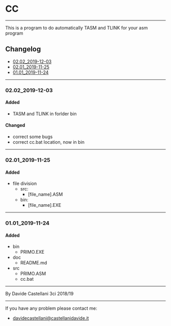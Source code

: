 # CC
---
This is a program to do automatically TASM and TLINK for your asm program

## Changelog
- [02.02_2019-12-03](#0202_2019-12-03)
- [02.01_2019-11-25](#0201_2019-11-25)
- [01.01_2019-11-24](#0101_2019-11-24)

---
### 02.02_2019-12-03
#### Added
- TASM and TLINK in forlder bin
#### Changed
- correct some bugs
- correct cc.bat location, now in bin

---
### 02.01_2019-11-25
#### Added
- file division
  - src:
    - [file_name].ASM
  - bin:
    - [file_name].EXE

---
### 01.01_2019-11-24
#### Added
- bin
    - PRIMO.EXE
- doc
    - README.md
- src
    - PRIMO.ASM
    - cc.bat

---
By Davide Castellani 3ci 2018/19

---
If you have any problem please contact me:
- davidecastellani@castellanidavide.it